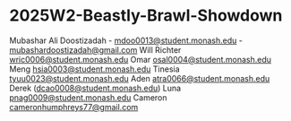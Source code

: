 # 2025W2-Beastly-Brawl-Showdown
Mubashar Ali Doostizadah - mdoo0013@student.monash.edu - mubashardoostizadah@gmail.com
Will Richter wric0006@student.monash.edu
Omar osal0004@student.monash.edu
Meng hsia0003@student.monash.edu
Tinesia tyuu0023@student.monash.edu
Aden atra0066@student.monash.edu
Derek (dcao0008@student.monash.edu)
Luna pnag0009@student.monash.edu
Cameron cameronhumphreys77@gmail.com
